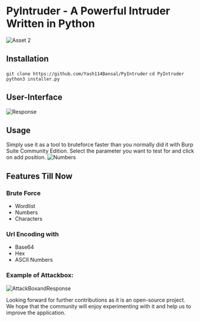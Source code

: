 # PyIntruder - A Powerful Intruder Written in Python
![Asset 2](https://user-images.githubusercontent.com/52795867/141934444-230c8d6e-aee6-4471-883a-2165642e0bbf.png)

## Installation
`git clone https://github.com/Yash114Bansal/PyIntruder`
`cd PyIntruder`
`python3 installer.py`

## User-Interface
![Response](https://user-images.githubusercontent.com/52795867/141939748-798b33fc-e812-4ded-937b-a8aad3e1fdd0.png)

## Usage
Simply use it as a tool to bruteforce faster than you normally did it with Burp Suite Community Edition.
Select the parameter you want to test for and click on add position.
![Numbers](https://user-images.githubusercontent.com/52795867/141938981-c4336845-9d38-4045-838d-995a49861374.png)


## Features Till Now
### Brute Force
- Wordlist
- Numbers
- Characters 

### Url Encoding with
- Base64
- Hex
- ASCII Numbers

### Example of Attackbox:
![AttackBoxandResponse](https://user-images.githubusercontent.com/52795867/141939005-875fa1e7-0e5c-4dd8-87af-4b1490f2036a.png)


Looking forward for further contributions as it is an open-source project. We hope that the community will enjoy experimenting with it and help us to improve the application.

